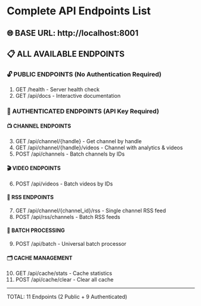 # Complete API Endpoints List

## 🌐 BASE URL: http://localhost:8001

## 📋 ALL AVAILABLE ENDPOINTS

### 🔓 PUBLIC ENDPOINTS (No Authentication Required)
1. GET  /health                    - Server health check
2. GET  /api/docs                  - Interactive documentation

### 🔐 AUTHENTICATED ENDPOINTS (API Key Required)

#### 📺 CHANNEL ENDPOINTS
3. GET  /api/channel/{handle}                     - Get channel by handle
4. GET  /api/channel/{handle}/videos              - Channel with analytics & videos
5. POST /api/channels                             - Batch channels by IDs

#### 🎬 VIDEO ENDPOINTS  
6. POST /api/videos                               - Batch videos by IDs

#### 📡 RSS ENDPOINTS
7. GET  /api/channel/{channel_id}/rss             - Single channel RSS feed  
8. POST /api/rss/channels                         - Batch RSS feeds

#### 🔄 BATCH PROCESSING
9. POST /api/batch                                - Universal batch processor

#### 🗂️ CACHE MANAGEMENT
10. GET  /api/cache/stats                         - Cache statistics
11. POST /api/cache/clear                         - Clear all cache

---
TOTAL: 11 Endpoints (2 Public + 9 Authenticated)

